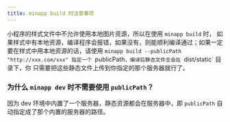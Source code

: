 ```yaml
---
title: minapp build 时注意事项
---
```


小程序的样式文件中不允许使用本地图片资源，所以在使用 `minapp build` 时，
如果样式中有本地资源，编译程序会报错，如果没有，则能顺利编译通过；如果一定
要在样式中用本地资源的话，请使用 `minapp build --publicPath "http://xxx.com/xxx"
指定一个 `publicPath`，编译后静态文件全会在 `dist/static` 目录下，你
只需要把这些静态文件上传到你指定的那个服务器就行了。

### 为什么 `minapp dev` 时不需要使用 `publicPath`？

因为 dev 环境中内置了一个服务器，静态资源都会在服务器中，即 `publicPath` 自动指定成了那个内置的服务器的路径。
